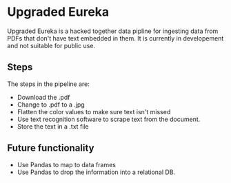 # Upgraded Eureka

Upgraded Eureka is a hacked together data pipline for ingesting data from PDFs that don't have text embedded in them. It is currently in developement and not suitable for public use.

## Steps
The steps in the pipeline are:
- Download the .pdf
- Change to .pdf to a .jpg
- Flatten the color values to make sure text isn't missed
- Use text recognition software to scrape text from the document.
- Store the text in a .txt file

## Future functionality
- Use Pandas to map to data frames
- Use Pandas to drop the information into a relational DB.
